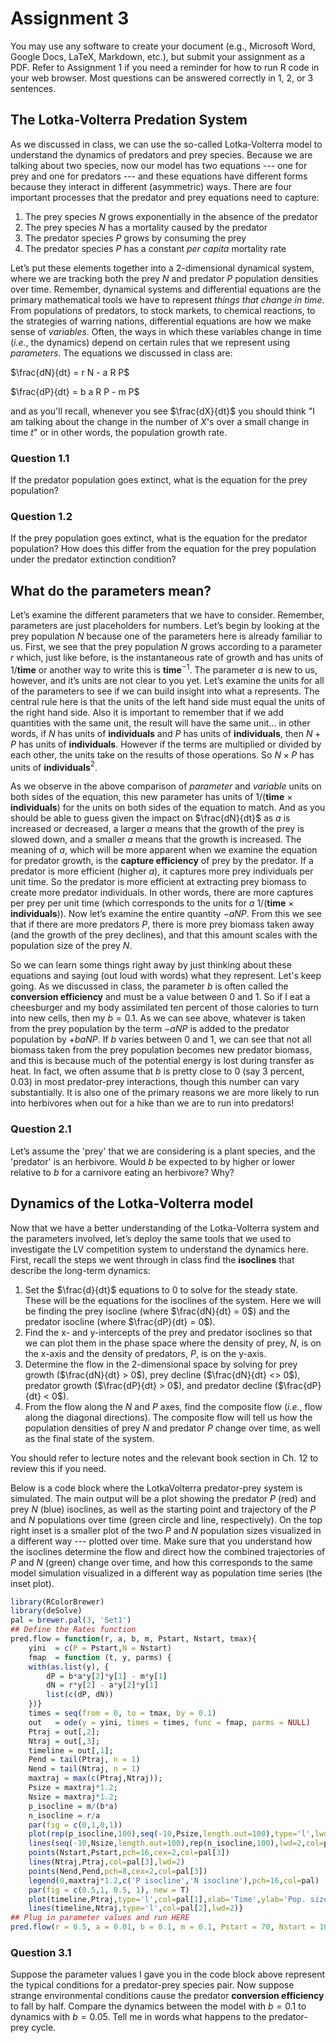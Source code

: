 # Assignment 3
You may use any software to create your document (e.g., Microsoft Word, Google Docs, LaTeX, Markdown, etc.), but submit your assignment as a PDF. Refer to Assignment 1 if you need a reminder for how to run R code in your web browser. Most questions can be answered correctly in 1, 2, or 3 sentences.

## The Lotka-Volterra Predation System
As we discussed in class, we can use the so-called Lotka-Volterra model to understand the dynamics of predators and prey species. Because we are talking about two species, now our model has two equations --- one for prey and one for predators --- and these equations have different forms because they interact in different (asymmetric) ways. There are four important processes that the predator and prey equations need to capture:

1. The prey species $N$ grows exponentially in the absence of the predator
2. The prey species $N$ has a mortality caused by the predator
3. The predator species $P$ grows by consuming the prey
4. The predator species $P$ has a constant *per capita* mortality rate

Let’s put these elements together into a 2-dimensional dynamical system, where we are tracking both the prey $N$ and predator $P$ population densities over time. Remember, dynamical systems and differential equations are the primary mathematical tools we have to represent *things that change in time*. From populations of predators, to stock markets, to chemical reactions, to the strategies of warring nations, differential equations are how we make sense of *variables*. Often, the ways in which these variables change in time (*i.e.*, the dynamics) depend on certain rules that we represent using *parameters*. The equations we discussed in class are:

$\frac{dN}{dt} = r N - a R P$

$\frac{dP}{dt} = b a R P - m P$

and as you'll recall, whenever you see $\frac{dX}{dt}$ you should think "I am talking about the change in the number of $X$'s over a small change in time $t$" or in other words, the population growth rate.

### Question 1.1
If the predator population goes extinct, what is the equation for the prey population?

### Question 1.2
If the prey population goes extinct, what is the equation for the predator population? How does this differ from the equation for the prey population under the predator extinction condition?

## What do the parameters mean?
Let’s examine the different parameters that we have to consider. Remember, parameters are just placeholders for numbers. Let’s begin by looking at the prey population $N$ because one of the parameters here is already familiar to us. First, we see that the prey population $N$ grows according to a parameter $r$ which, just like before, is the instantaneous rate of growth and has units of 1/**time** or another way to write this is **time**$^{-1}$. The parameter $a$ is new to us, however, and it’s units are not clear to you yet. Let’s examine the units for all of the parameters to see if we can build insight into what a represents. The central rule here is that the units of the left hand side must equal the units of the right hand side. Also it is important to remember that if we add quantities with the same unit, the result will have the same unit... in other words, if $N$ has units of **individuals** and $P$ has units of **individuals**, then $N + P$ has units of **individuals**. However if the terms are multiplied or divided by each other, the units take on the results of those operations. So $N \times P$ has units of **individuals**$^{2}$.

As we observe in the above comparison of *parameter* and *variable* units on both sides of the equation, this new parameter has units of 1/(**time** $\times$ **individuals**) for the units on both sides of the equation to match. And as you should be able to guess given the impact on $\frac{dN}{dt}$ as $a$ is increased or decreased, a larger $a$ means that the growth of the prey is slowed down, and a smaller $a$ means that the growth is increased. The meaning of $a$, which will be more apparent when we examine the equation for predator growth, is the **capture efficiency** of prey by the predator. If a predator is more efficient (higher $a$), it captures more prey individuals per unit time. So the predator is more efficient at extracting prey biomass to create more predator individuals. In other words, there are more captures per prey per unit time (which corresponds to the units for $a$ 1/(**time** $\times$ **individuals**)). Now let’s examine the entire quantity $− a N P$. From this we see that if there are more predators $P$, there is more prey biomass taken away (and the growth of the prey declines), and that this amount scales with the population size of the prey $N$.

So we can learn some things right away by just thinking about these equations and saying (out loud with words) what they represent. Let's keep going. As we discussed in class, the parameter $b$ is often called the **conversion efficiency** and must be a value between 0 and 1. So if I eat a cheesburger and my body assimilated ten percent of those calories to turn into new cells, then my $b = 0.1$. As we can see above, whatever is taken from the prey population by the term $− a N P$ is added to the predator population by $+ b a N P$. If $b$ varies between 0 and 1, we can see that not all biomass taken from the prey population becomes new predator biomass, and this is because much of the potential energy is lost during transfer as heat. In fact, we often assume that $b$ is pretty close to 0 (say 3 percent, 0.03) in most predator-prey interactions, though this number can vary substantially. It is also one of the primary reasons we are more likely to run into herbivores when out for a hike than we are to run into predators!

### Question 2.1
Let’s assume the 'prey' that we are considering is a plant species, and the 'predator' is an herbivore. Would $b$ be expected to by higher or lower relative to $b$ for a carnivore eating an herbivore? Why?

## Dynamics of the Lotka-Volterra model
Now that we have a better understanding of the Lotka-Volterra system and the parameters involved, let’s deploy the same tools that we used to investigate the LV competition system to understand the dynamics here. First, recall the steps we went through in class find the **isoclines** that describe the long-term dynamics:

1. Set the $\frac{d}{dt}$ equations to 0 to solve for the steady state. These will be the equations for the isoclines of the system. Here we will be finding the prey isocline (where $\frac{dN}{dt} = 0$) and the predator isocline (where $\frac{dP}{dt} = 0$).
2. Find the x- and y-intercepts of the prey and predator isoclines so that we can plot them in the phase space where the density of prey, $N$, is on the x-axis and the density of predators, $P$, is on the y-axis.
3. Determine the flow in the 2-dimensional space by solving for prey growth ($\frac{dN}{dt} > 0$), prey decline ($\frac{dN}{dt} <> 0$), predator growth ($\frac{dP}{dt} > 0$), and predator decline ($\frac{dP}{dt} < 0$).
4. From the flow along the $N$ and $P$ axes, find the composite flow (*i.e.*, flow along the diagonal directions). The composite flow will tell us how the population densities of prey $N$ and predator $P$ change over time, as well as the final state of the system.

You should refer to lecture notes and the relevant book section in Ch. 12 to review this if you need.

Below is a code block where the LotkaVolterra predator-prey system is simulated. The main output will be a plot showing the predator $P$ (red) and prey $N$ (blue) isoclines, as well as the starting point and trajectory of the $P$ and $N$ populations over time (green circle and line, respectively). On the top right inset is a smaller plot of the two $P$ and $N$ population sizes visualized in a different way --- plotted over time. Make sure that you understand how the isoclines determine the flow and direct how the combined trajectories of $P$ and $N$ (green) change over time, and how this corresponds to the same model simulation visualized in a different way as population time series (the inset plot).

```r
library(RColorBrewer)
library(deSolve)
pal = brewer.pal(3, 'Set1')
## Define the Rates function
pred.flow = function(r, a, b, m, Pstart, Nstart, tmax){
    yini  = c(P = Pstart,N = Nstart)
    fmap  = function (t, y, parms) {
    with(as.list(y), {
        dP = b*a*y[2]*y[1] - m*y[1]
        dN = r*y[2] - a*y[2]*y[1]
        list(c(dP, dN))
    })}
    times = seq(from = 0, to = tmax, by = 0.1) 
    out   = ode(y = yini, times = times, func = fmap, parms = NULL)
    Ptraj = out[,2];
    Ntraj = out[,3];
    timeline = out[,1];
    Pend = tail(Ptraj, n = 1)
    Nend = tail(Ntraj, n = 1)
    maxtraj = max(c(Ptraj,Ntraj));
    Psize = maxtraj*1.2;
    Nsize = maxtraj*1.2;
    p_isocline = m/(b*a)
    n_isocline = r/a
    par(fig = c(0,1,0,1))
    plot(rep(p_isocline,100),seq(-10,Psize,length.out=100),type='l',lwd=2,col=pal[1],xlim=c(0,500),ylim = c(0,150),xlab='N population',ylab='P population',lty=2)
    lines(seq(-10,Nsize,length.out=100),rep(n_isocline,100),lwd=2,col=pal[2],lty=2)
    points(Nstart,Pstart,pch=16,cex=2,col=pal[3])
    lines(Ntraj,Ptraj,col=pal[3],lwd=2)
    points(Nend,Pend,pch=8,cex=2,col=pal[3])
    legend(0,maxtraj*1.2,c('P isocline','N isocline'),pch=16,col=pal)
    par(fig = c(0.5,1, 0.5, 1), new = T)
    plot(timeline,Ptraj,type='l',col=pal[1],xlab='Time',ylab='Pop. size',lwd=2,ylim=c(0,maxtraj))
    lines(timeline,Ntraj,type='l',col=pal[2],lwd=2)}
## Plug in parameter values and run HERE
pred.flow(r = 0.5, a = 0.01, b = 0.1, m = 0.1, Pstart = 70, Nstart = 100, tmax = 500)
```

### Question 3.1
Suppose the parameter values I gave you in the code block above represent the typical conditions for a predator-prey species pair. Now suppose strange environmental conditions cause the predator **conversion efficiency** to fall by half. Compare the dynamics between the model with $b = 0.1$ to dynamics with $b = 0.05$. Tell me in words what happens to the predator-prey cycle.
